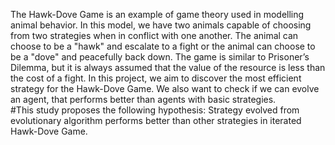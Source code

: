 The Hawk-Dove Game is an example of game theory used in modelling animal behavior. In this model, we have two animals capable of choosing from two strategies when in conflict with one another. The animal can choose to be a "hawk" and escalate to a fight or the animal can choose to be a "dove" and peacefully back down.  The game is similar to Prisoner’s Dilemma, but it is always assumed that the value of the resource is less than the cost of a fight. In this project, we aim to discover the most efficient strategy for the Hawk-Dove Game. We also want to check if we can evolve an agent, that performs better than agents with basic strategies.   
#This study proposes the following hypothesis: 
Strategy evolved from evolutionary algorithm performs better than other strategies in iterated Hawk-Dove Game. 
